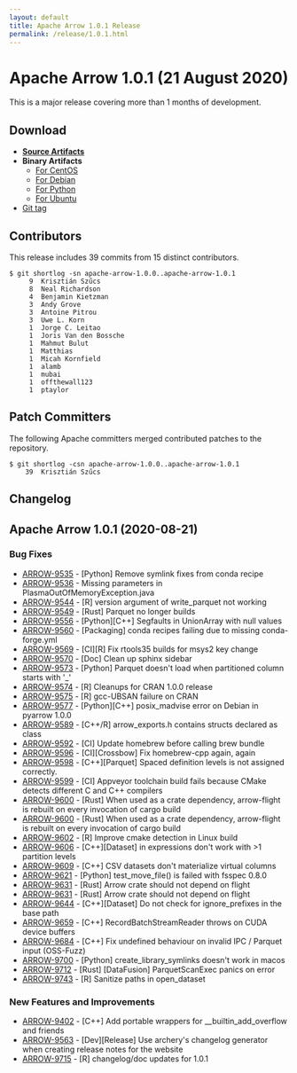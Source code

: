 ```yaml
---
layout: default
title: Apache Arrow 1.0.1 Release
permalink: /release/1.0.1.html
---
```

<!--
{% comment %}
Licensed to the Apache Software Foundation (ASF) under one or more
contributor license agreements.  See the NOTICE file distributed with
this work for additional information regarding copyright ownership.
The ASF licenses this file to you under the Apache License, Version 2.0
(the "License"); you may not use this file except in compliance with
the License.  You may obtain a copy of the License at

http://www.apache.org/licenses/LICENSE-2.0

Unless required by applicable law or agreed to in writing, software
distributed under the License is distributed on an "AS IS" BASIS,
WITHOUT WARRANTIES OR CONDITIONS OF ANY KIND, either express or implied.
See the License for the specific language governing permissions and
limitations under the License.
{% endcomment %}
-->

# Apache Arrow 1.0.1 (21 August 2020)

This is a major release covering more than 1 months of development.

## Download

* [**Source Artifacts**][1]
* **Binary Artifacts**
  * [For CentOS][2]
  * [For Debian][3]
  * [For Python][4]
  * [For Ubuntu][5]
* [Git tag][6]

## Contributors

This release includes 39 commits from 15 distinct contributors.

```console
$ git shortlog -sn apache-arrow-1.0.0..apache-arrow-1.0.1
     9	Krisztián Szűcs
     8	Neal Richardson
     4	Benjamin Kietzman
     3	Andy Grove
     3	Antoine Pitrou
     3	Uwe L. Korn
     1	Jorge C. Leitao
     1	Joris Van den Bossche
     1	Mahmut Bulut
     1	Matthias
     1	Micah Kornfield
     1	alamb
     1	mubai
     1	offthewall123
     1	ptaylor
```

## Patch Committers

The following Apache committers merged contributed patches to the repository.

```console
$ git shortlog -csn apache-arrow-1.0.0..apache-arrow-1.0.1
    39	Krisztián Szűcs
```

## Changelog


## Apache Arrow 1.0.1 (2020-08-21)

### Bug Fixes

* [ARROW-9535](https://issues.apache.org/jira/browse/ARROW-9535) - [Python] Remove symlink fixes from conda recipe
* [ARROW-9536](https://issues.apache.org/jira/browse/ARROW-9536) - Missing parameters in PlasmaOutOfMemoryException.java
* [ARROW-9544](https://issues.apache.org/jira/browse/ARROW-9544) - [R] version argument of write\_parquet not working
* [ARROW-9549](https://issues.apache.org/jira/browse/ARROW-9549) - [Rust] Parquet no longer builds
* [ARROW-9556](https://issues.apache.org/jira/browse/ARROW-9556) - [Python][C++] Segfaults in UnionArray with null values
* [ARROW-9560](https://issues.apache.org/jira/browse/ARROW-9560) - [Packaging] conda recipes failing due to missing conda-forge.yml
* [ARROW-9569](https://issues.apache.org/jira/browse/ARROW-9569) - [CI][R] Fix rtools35 builds for msys2 key change
* [ARROW-9570](https://issues.apache.org/jira/browse/ARROW-9570) - [Doc] Clean up sphinx sidebar
* [ARROW-9573](https://issues.apache.org/jira/browse/ARROW-9573) - [Python] Parquet doesn't load when partitioned column starts with '\_'
* [ARROW-9574](https://issues.apache.org/jira/browse/ARROW-9574) - [R] Cleanups for CRAN 1.0.0 release
* [ARROW-9575](https://issues.apache.org/jira/browse/ARROW-9575) - [R] gcc-UBSAN failure on CRAN
* [ARROW-9577](https://issues.apache.org/jira/browse/ARROW-9577) - [Python][C++] posix\_madvise error on Debian in pyarrow 1.0.0
* [ARROW-9589](https://issues.apache.org/jira/browse/ARROW-9589) - [C++/R] arrow\_exports.h contains structs declared as class
* [ARROW-9592](https://issues.apache.org/jira/browse/ARROW-9592) - [CI] Update homebrew before calling brew bundle
* [ARROW-9596](https://issues.apache.org/jira/browse/ARROW-9596) - [CI][Crossbow] Fix homebrew-cpp again, again
* [ARROW-9598](https://issues.apache.org/jira/browse/ARROW-9598) - [C++][Parquet]  Spaced definition levels is not assigned correctly.
* [ARROW-9599](https://issues.apache.org/jira/browse/ARROW-9599) - [CI] Appveyor toolchain build fails because CMake detects different C and C++ compilers
* [ARROW-9600](https://issues.apache.org/jira/browse/ARROW-9600) - [Rust] When used as a crate dependency, arrow-flight is rebuilt on every invocation of cargo build
* [ARROW-9600](https://issues.apache.org/jira/browse/ARROW-9600) - [Rust] When used as a crate dependency, arrow-flight is rebuilt on every invocation of cargo build
* [ARROW-9602](https://issues.apache.org/jira/browse/ARROW-9602) - [R] Improve cmake detection in Linux build
* [ARROW-9606](https://issues.apache.org/jira/browse/ARROW-9606) - [C++][Dataset] in expressions don't work with \>1 partition levels
* [ARROW-9609](https://issues.apache.org/jira/browse/ARROW-9609) - [C++] CSV datasets don't materialize virtual columns
* [ARROW-9621](https://issues.apache.org/jira/browse/ARROW-9621) - [Python] test\_move\_file() is failed with fsspec 0.8.0
* [ARROW-9631](https://issues.apache.org/jira/browse/ARROW-9631) - [Rust] Arrow crate should not depend on flight
* [ARROW-9631](https://issues.apache.org/jira/browse/ARROW-9631) - [Rust] Arrow crate should not depend on flight
* [ARROW-9644](https://issues.apache.org/jira/browse/ARROW-9644) - [C++][Dataset] Do not check for ignore\_prefixes in the base path
* [ARROW-9659](https://issues.apache.org/jira/browse/ARROW-9659) - [C++] RecordBatchStreamReader throws on CUDA device buffers
* [ARROW-9684](https://issues.apache.org/jira/browse/ARROW-9684) - [C++] Fix undefined behaviour on invalid IPC / Parquet input (OSS-Fuzz)
* [ARROW-9700](https://issues.apache.org/jira/browse/ARROW-9700) - [Python] create\_library\_symlinks doesn't work in macos
* [ARROW-9712](https://issues.apache.org/jira/browse/ARROW-9712) - [Rust] [DataFusion] ParquetScanExec panics on error
* [ARROW-9743](https://issues.apache.org/jira/browse/ARROW-9743) - [R] Sanitize paths in open\_dataset


### New Features and Improvements

* [ARROW-9402](https://issues.apache.org/jira/browse/ARROW-9402) - [C++] Add portable wrappers for \_\_builtin\_add\_overflow and friends
* [ARROW-9563](https://issues.apache.org/jira/browse/ARROW-9563) - [Dev][Release] Use archery's changelog generator when creating release notes for the website 
* [ARROW-9715](https://issues.apache.org/jira/browse/ARROW-9715) - [R] changelog/doc updates for 1.0.1


[1]: https://www.apache.org/dyn/closer.lua/arrow/arrow-1.0.1/
[2]: https://bintray.com/apache/arrow/centos/1.0.1/
[3]: https://bintray.com/apache/arrow/debian/1.0.1/
[4]: https://bintray.com/apache/arrow/python/1.0.1/
[5]: https://bintray.com/apache/arrow/ubuntu/1.0.1/
[6]: https://github.com/apache/arrow/releases/tag/apache-arrow-1.0.1
